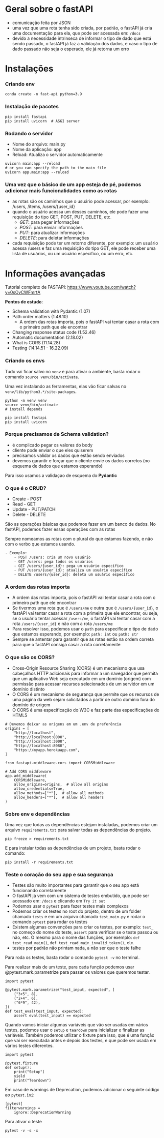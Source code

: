 # Geral sobre o fastAPI
- comunicação feita por JSON
- uma vez que uma rota tenha sido criada, por padrão, o fastAPI já cria uma documentação para ela, que pode ser acessada em: `/docs`
- devido a necessidade intrinseca de informar o tipo de dado que está sendo passado, o fastAPI já faz a validação dos dados, e caso o tipo de dado passado não seja o esperado, ele já retorna um erro

# Instalações

### Criando env 

```
conda create -n fast-api python=3.9
```
### Instalação de pacotes

```
pip install fastapi
pip install uvicorn  # ASGI server

```

### Rodando o servidor

- Nome do arquivo: main.py
- Nome da aplicação: app
- Reload: Atualiza o servidor automaticamente

```
uvicorn main:app --reload
# or you can specify the path to the main file
uvicorn app.main:app --reload
```

### Uma vez que o básico de um app esteja de pé, podemos adicionar mais funcionalidades como as rotas

- as rotas são os caminhos que o usuário pode acessar, por exemplo: /users, /items, /users/{user_id}
- quando o usuário acessa um desses caminhos, ele pode fazer uma requisição do tipo GET, POST, PUT, DELETE, etc.
    - *GET*: para pegar informações
    - *POST*: para enviar informações
    - *PUT*: para atualizar informações
    - *DELETE*: para deletar informações
- cada requisição pode ter um retorno diferente, por exemplo: um usuário acessa /users e faz uma requisição do tipo GET, ele pode receber uma lista de usuários, ou um usuário específico, ou um erro, etc.


# Informações avançadas

Tutorial completo de FASTAPI: https://www.youtube.com/watch?v=0sOvCWFmrtA 

**Pontos de estudo**:

- Schema validation with Pydantic (1.07)
- Path order matters (1.48.10) 
  - A ordem das rotas importa, pois o fastAPI vai tentar casar a rota com o primeiro path que ele encontrar
- Changing response status code (1.52.46)
- Automatic documentation (2.18.02)
- What is CORS (11.14.28)
- Testing (14.14.51 - 16.22.09)

### Criando os envs

Tudo vai ficar salvo no `venv` e para ativar o ambiente, basta rodar o comando `source venv/bin/activate`.

Uma vez instalando as ferramentas, elas vão ficar salvas no `venv/lib/python3.*/site-packages`.

```
python -m venv venv
source venv/bin/activate
# install depends

pip install fastapi
pip install uvicorn 

```

### Porque precisamos de Schema validation?

- é complicado pegar os valores do body 
- cliente pode enviar o que eles quiserem 
- precisamos validar os dados que estão sendo enviados
- devemos garantir e forçar que o cliente envie os dados corretos (no esquema de dados que estamos esperando)

Para isso usamos a validaçao de esquema do **Pydantic**

### O que é o CRUD?

- Create - POST
- Read - GET
- Update - PUT/PATCH
- Delete - DELETE

São as operações básicas que podemos fazer em um banco de dados. No fastAPI, podemos fazer essas operações com as rotas

Sempre nomeamos as rotas com o plural do que estamos fazendo, e não com o verbo que estamos usando. 


```
- Exemplo: 
    - POST /users: cria um novo usuário
    - GET /users: pega todos os usuários
    - GET /users/{user_id}: pega um usuário específico
    - PUT /users/{user_id}: atualiza um usuário específico
    - DELETE /users/{user_id}: deleta um usuário específico
```

### A ordem das rotas importa

- A ordem das rotas importa, pois o fastAPI vai tentar casar a rota com o primeiro path que ele encontrar
- Se tivermos uma rota que é `/users/me` e outra que é `/users/{user_id}`, o fastAPI vai tentar casar a rota com a primeira que ele encontrar, ou seja, se o usuário tentar acessar `/users/me`, o fastAPI vai tentar casar com a rota `/users/{user_id}` e não com a rota `/users/me`
- Para resolver isso, podemos usar o `path` para especificar o tipo de dado que estamos esperando, por exemplo: `path: int` ou `path: str`
- Sempre se antentar para garantir que as rotas estão na ordem correta para que o fastAPI consiga casar a rota corretamente 

### O que são os CORS?

- Cross-Origin Resource Sharing (CORS) é um mecanismo que usa cabeçalhos HTTP adicionais para informar a um navegador que permita que um aplicativo Web seja executado em um domínio (origem) com permissão para acessar recursos selecionados de um servidor em um domínio distinto  
- O CORS é um mecanismo de segurança que permite que os recursos de uma página da web sejam solicitados a partir de outro domínio fora do domínio de origem
- O CORS é uma especificação do W3C e faz parte das especificações do HTML5

```
# Devemos deixar as origens em um .env de preferência
origins = [
    "http://localhost",
    "http://localhost:8000",
    "http://localhost:3000",
    "http://localhost:8080",
    "https://myapp.herokuapp.com",
]

```


```
from fastapi.middleware.cors import CORSMiddleware

# Add CORS middleware
app.add_middleware(
    CORSMiddleware,
    allow_origins=origins,  # allow all origins
    allow_credentials=True,
    allow_methods=["*"],  # allow all methods
    allow_headers=["*"],  # allow all headers
)
```

### Sobre env e dependências

Uma vez que todas as dependências estejam instaladas, podemos criar um arquivo `requirements.txt` para salvar todas as dependências do projeto. 

``` 
pip freeze > requirements.txt
```

E para instalar todas as dependências de um projeto, basta rodar o comando:

```
pip install -r requirements.txt
```

### Teste o coração do seu app e sua segurança

- Testes são muito importantes para garantir que o seu app está funcionando corretamente
- O fastAPI já vem com um sistema de testes embutido, que pode ser acessado em: `/docs` e clicando em `Try it out`
- Podemos usar o `pytest` para fazer testes mais complexos
- Podemos criar os testes no root do projeto, dentro de um folder chamado `tests` e em um arquivo chamado `test_main.py` e rodar o comando `pytest` para rodar os testes
- Existem algumas convenções para criar os testes, por exemplo: `test_` no começo do nome do teste, `assert` para verificar se o teste passou ou não, etc. O mesmo para o nome das funções, por exemplo: `def test_read_main()`, `def test_read_main_invalid_token()`, etc.
- testes por padrão não printam nada, a não ser que o teste falhe

Para roda os testes, basta rodar o comando `pytest -v` no terminal.

Para realizar mais de um teste, para cada função podemos usar @pytest.mark.parametrize para passar os valores que queremos testar. 

``` 
import pytest

@pytest.mark.parametrize("test_input, expected", [
    ("3+5", 8),
    ("2+4", 6),
    ("6*9", 42),
])
def test_eval(test_input, expected):
    assert eval(test_input) == expected

```
Quando vamos iniciar algumas variáveis que vão ser usadas em vários testes, podemos usar o `setup` e `teardown` para inicializar e finalizar as variáveis. Também podemos utilizar o fixture para isso, que é uma função que vai ser executada antes e depois dos testes, e que pode ser usada em vários testes diferentes.  

```
import pytest

@pytest.fixture
def setup():
    print("Setup")
    yield
    print("Teardown")

```

Em caso de warnings de Deprecation, podemos adicionar o seguinte código ao `pytest.ini`:

```
[pytest]
filterwarnings =
    ignore::DeprecationWarning
```
Para ativar o teste

```
pytest -v -s -x
```